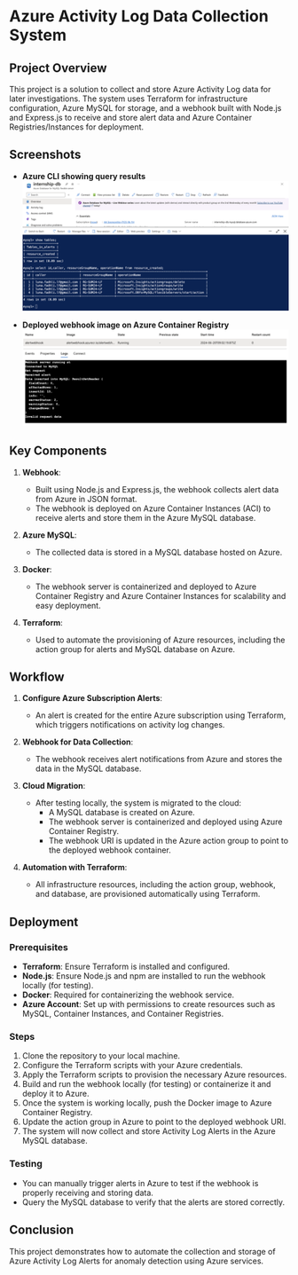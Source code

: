 # Azure Activity Log Data Collection System

## Project Overview

This project is a solution to collect and store Azure Activity Log data for later investigations. The system uses Terraform for infrastructure configuration, Azure MySQL for storage, and a webhook built with Node.js and Express.js to receive and store alert data and Azure Container Registries/Instances for deployment.

## Screenshots

- **Azure CLI showing query results**  
  ![Azure CLI showing query results](https://github.com/luluna02/Azure-Activity-Log-collection/blob/35fe1c549e2ffe039ca8f9e1517e37c466b89de6/Screenshots/Database%20Azure%20CLI%20for%20received%20alerts.png)

- **Deployed webhook image on Azure Container Registry**  
  ![Deployed webhook image on Azure Container Registry](https://github.com/luluna02/Azure-Activity-Log-collection/blob/35fe1c549e2ffe039ca8f9e1517e37c466b89de6/Screenshots/Deployed%20webhook%20image%20on%20Azure%20Container%20Registry.png)

## Key Components

1. **Webhook**:  
   - Built using Node.js and Express.js, the webhook collects alert data from Azure in JSON format.
   - The webhook is deployed on Azure Container Instances (ACI) to receive alerts and store them in the Azure MySQL database.
   
2. **Azure MySQL**:  
   - The collected data is stored in a MySQL database hosted on Azure.
   
3. **Docker**:  
   - The webhook server is containerized and deployed to Azure Container Registry and Azure Container Instances for scalability and easy deployment.

4. **Terraform**:  
   - Used to automate the provisioning of Azure resources, including the action group for alerts and MySQL database on Azure.

## Workflow

1. **Configure Azure Subscription Alerts**:  
   - An alert is created for the entire Azure subscription using Terraform, which triggers notifications on activity log changes.
   
2. **Webhook for Data Collection**:  
   - The webhook receives alert notifications from Azure and stores the data in the MySQL database.

3. **Cloud Migration**:  
   - After testing locally, the system is migrated to the cloud:
     - A MySQL database is created on Azure.
     - The webhook server is containerized and deployed using Azure Container Registry.
     - The webhook URI is updated in the Azure action group to point to the deployed webhook container.

4. **Automation with Terraform**:  
   - All infrastructure resources, including the action group, webhook, and database, are provisioned automatically using Terraform.

## Deployment

### Prerequisites

- **Terraform**: Ensure Terraform is installed and configured.
- **Node.js**: Ensure Node.js and npm are installed to run the webhook locally (for testing).
- **Docker**: Required for containerizing the webhook service.
- **Azure Account**: Set up with permissions to create resources such as MySQL, Container Instances, and Container Registries.

### Steps

1. Clone the repository to your local machine.
2. Configure the Terraform scripts with your Azure credentials.
3. Apply the Terraform scripts to provision the necessary Azure resources.
4. Build and run the webhook locally (for testing) or containerize it and deploy it to Azure.
5. Once the system is working locally, push the Docker image to Azure Container Registry.
6. Update the action group in Azure to point to the deployed webhook URI.
7. The system will now collect and store Activity Log Alerts in the Azure MySQL database.

### Testing

- You can manually trigger alerts in Azure to test if the webhook is properly receiving and storing data.
- Query the MySQL database to verify that the alerts are stored correctly.

## Conclusion

This project demonstrates how to automate the collection and storage of Azure Activity Log Alerts for anomaly detection using Azure services.
